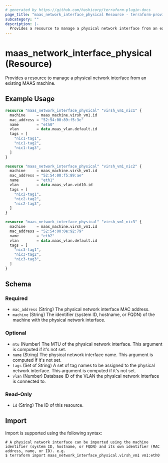 ```yaml
---
# generated by https://github.com/hashicorp/terraform-plugin-docs
page_title: "maas_network_interface_physical Resource - terraform-provider-maas"
subcategory: ""
description: |-
  Provides a resource to manage a physical network interface from an existing MAAS machine.
---
```


# maas_network_interface_physical (Resource)

Provides a resource to manage a physical network interface from an existing MAAS machine.

## Example Usage

```terraform
resource "maas_network_interface_physical" "virsh_vm1_nic1" {
  machine     = maas_machine.virsh_vm1.id
  mac_address = "52:54:00:89:f5:3e"
  name        = "eth0"
  vlan        = data.maas_vlan.default.id
  tags = [
    "nic1-tag1",
    "nic1-tag2",
    "nic1-tag3",
  ]
}

resource "maas_network_interface_physical" "virsh_vm1_nic2" {
  machine     = maas_machine.virsh_vm1.id
  mac_address = "52:54:00:f5:89:ae"
  name        = "eth1"
  vlan        = data.maas_vlan.vid10.id
  tags = [
    "nic2-tag1",
    "nic2-tag2",
    "nic2-tag3",
  ]
}

resource "maas_network_interface_physical" "virsh_vm1_nic3" {
  machine     = maas_machine.virsh_vm1.id
  mac_address = "52:54:00:0e:92:79"
  name        = "eth2"
  vlan        = data.maas_vlan.default.id
  tags = [
    "nic3-tag1",
    "nic3-tag2",
    "nic3-tag3",
  ]
}
```

<!-- schema generated by tfplugindocs -->
## Schema

### Required

- `mac_address` (String) The physical network interface MAC address.
- `machine` (String) The identifier (system ID, hostname, or FQDN) of the machine with the physical network interface.

### Optional

- `mtu` (Number) The MTU of the physical network interface. This argument is computed if it's not set.
- `name` (String) The physical network interface name. This argument is computed if it's not set.
- `tags` (Set of String) A set of tag names to be assigned to the physical network interface. This argument is computed if it's not set.
- `vlan` (Number) Database ID of the VLAN the physical network interface is connected to.

### Read-Only

- `id` (String) The ID of this resource.

## Import

Import is supported using the following syntax:

```shell
# A physical network interface can be imported using the machine identifier (system ID, hostname, or FQDN) and its own identifier (MAC address, name, or ID). e.g.
$ terraform import maas_network_interface_physical.virsh_vm1 vm1:eth0
```
